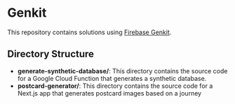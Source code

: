 # Genkit

This repository contains solutions using [Firebase Genkit](https://firebase.google.com/docs/genkit).

## Directory Structure

- **generate-synthetic-database/**: This directory contains the source code for a Google Cloud Function that generates a synthetic database.
- **postcard-generator/**: This directory contains the source code for a Next.js app that generates postcard images based on a journey

